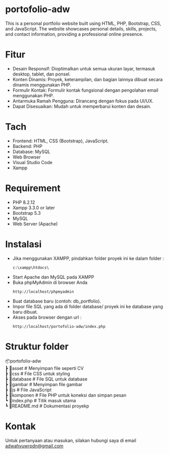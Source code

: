 # portofolio-adw
This is a personal portfolio website built using HTML, PHP, Bootstrap, CSS, and JavaScript. The website showcases personal details, skills, projects, and contact information, providing a professional online presence.
# Fitur
- Desain Responsif: Dioptimalkan untuk semua ukuran layar, termasuk desktop, tablet, dan ponsel.
- Konten Dinamis: Proyek, keterampilan, dan bagian lainnya dibuat secara dinamis menggunakan PHP.
- Formulir Kontak: Formulir kontak fungsional dengan pengolahan email menggunakan PHP.
- Antarmuka Ramah Pengguna: Dirancang dengan fokus pada UI/UX.
- Dapat Disesuaikan: Mudah untuk memperbarui konten dan desain.
# Tach
- Frontend: HTML, CSS (Bootstrap), JavaScript.
- Backend: PHP
- Database: MySQL
- Web Browser
- Visual Studio Code
- Xampp
# Requirement
- PHP 8.2.12
- Xampp 3.3.0 or later
- Bootstrap 5.3
- MySQL
- Web Server (Apache)
# Instalasi
- Jika menggunakan XAMPP, pindahkan folder proyek ini ke dalam folder :
  ```
  c:\xampp\htdocs\
  ```
- Start Apache dan MySQL pada XAMPP
- Buka phpMyAdmin di browser Anda
  ```
  http://localhost/phpmyadmin
  ```
- Buat database baru (contoh: db_portfolio).
- Impor file SQL yang ada di folder database/ proyek ini ke database yang baru dibuat.
- Akses pada browser dengan url :
  ```
  http://localhost/portofolio-adw/index.php
  ```
# Struktur folder
<p class="has-line-data" data-line-start="0" data-line-end="76">📦portofolio-adw<br>
┣ 📂asset # Menyimpan file seperti CV<br> 
┣ 📂css # File CSS untuk styling<br>
┣ 📂database # File SQL untuk database<br>
┣ 📂gambar  # Menyimpan file gambar<br>
┣ 📂js  # File JavaScript<br>
┣ 📂komponen # File PHP untuk koneksi dan simpan pesan<br>
┗ 📜index.php   # Titik masuk utama<br>
┗ 📜README.md   # Dokumentasi proyekp</p>

# Kontak
Untuk pertanyaan atau masukan, silakan hubungi saya di email adwahyuwrpdn@gmail.com
